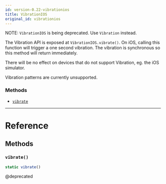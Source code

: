 ```yaml
---
id: version-0.22-vibrationios
title: VibrationIOS
original_id: vibrationios
---
```


NOTE: `VibrationIOS` is being deprecated. Use `Vibration` instead.

The Vibration API is exposed at `VibrationIOS.vibrate()`. On iOS, calling this function will trigger a one second vibration. The vibration is synchronous so this method will return immediately.

There will be no effect on devices that do not support Vibration, eg. the iOS simulator.

Vibration patterns are currently unsupported.

### Methods

- [`vibrate`](vibrationios.md#vibrate)

---

# Reference

## Methods

### `vibrate()`

```jsx
static vibrate()
```

@deprecated
